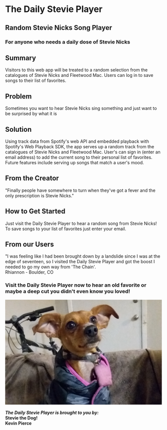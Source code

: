 # The Daily Stevie Player #
<!--
> This material was originally posted [here](http://www.quora.com/What-is-Amazons-approach-to-product-development-and-product-management). It is reproduced here for posterities sake.

There is an approach called "working backwards" that is widely used at Amazon. They work backwards from the customer, rather than starting with an idea for a product and trying to bolt customers onto it. While working backwards can be applied to any specific product decision, using this approach is especially important when developing new products or features.

For new initiatives a product manager typically starts by writing an internal press release announcing the finished product. The target audience for the press release is the new/updated product's customers, which can be retail customers or internal users of a tool or technology. Internal press releases are centered around the customer problem, how current solutions (internal or external) fail, and how the new product will blow away existing solutions.

If the benefits listed don't sound very interesting or exciting to customers, then perhaps they're not (and shouldn't be built). Instead, the product manager should keep iterating on the press release until they've come up with benefits that actually sound like benefits. Iterating on a press release is a lot less expensive than iterating on the product itself (and quicker!).

If the press release is more than a page and a half, it is probably too long. Keep it simple. 3-4 sentences for most paragraphs. Cut out the fat. Don't make it into a spec. You can accompany the press release with a FAQ that answers all of the other business or execution questions so the press release can stay focused on what the customer gets. My rule of thumb is that if the press release is hard to write, then the product is probably going to suck. Keep working at it until the outline for each paragraph flows.

Oh, and I also like to write press-releases in what I call "Oprah-speak" for mainstream consumer products. Imagine you're sitting on Oprah's couch and have just explained the product to her, and then you listen as she explains it to her audience. That's "Oprah-speak", not "Geek-speak".

Once the project moves into development, the press release can be used as a touchstone; a guiding light. The product team can ask themselves, "Are we building what is in the press release?" If they find they're spending time building things that aren't in the press release (overbuilding), they need to ask themselves why. This keeps product development focused on achieving the customer benefits and not building extraneous stuff that takes longer to build, takes resources to maintain, and doesn't provide real customer benefit (at least not enough to warrant inclusion in the press release).
 -->

## Random Stevie Nicks Song Player ##


### **For anyone who needs a daily dose of Stevie Nicks** ###


## Summary ##
  Visitors to this web app will be treated to a random selection from the catalogues of Stevie Nicks and Fleetwood Mac. Users can log in to save songs to their list of favorites.

## Problem ##
  Sometimes you want to hear Stevie Nicks sing something and just want to be surprised by what it is

## Solution ##
  Using track data from Spotify's web API and embedded playback with Spotify's Web Playback SDK, the app serves up a random track from the catalogues of Stevie Nicks and Fleetwood Mac. User's can sign in (enter an email address) to add the current song to their personal list of favorites. Future features include serving up songs that match a user's mood.

## From the Creator ##
  "Finally people have somewhere to turn when they've got a fever and the only prescription is Stevie Nicks."

## How to Get Started ##
  Just visit the Daily Stevie Player to hear a random song from Stevie Nicks! To save songs to your list of favorites just enter your email.

## From our Users ##
  "I was feeling like I had been brought down by a landslide since I was at the edge of seventeen, so I visited the Daily Stevie Player and got the boost I needed to go my own way from 'The Chain'.\
    Rhiannon - Boulder, CO

### Visit the Daily Stevie Player now to hear an old favorite or maybe a deep cut you didn't even know you loved! ###

![Stevie the Dog](./client/dist/images/1.jpg)

***The Daily Stevie Player is brought to you by:***\
**Stevie the Dog!**\
**Kevin Pierce**